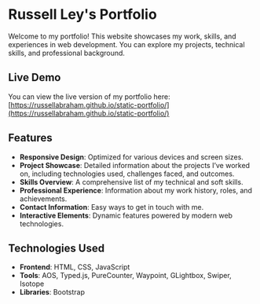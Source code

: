 # **Russell Ley's Portfolio**

Welcome to my portfolio! This website showcases my work, skills, and experiences in web development. You can explore my projects, technical skills, and professional background.

## **Live Demo**

You can view the live version of my portfolio here: [https://russellabraham.github.io/static-portfolio/](https://russellabraham.github.io/static-portfolio/)

## **Features**

- **Responsive Design**: Optimized for various devices and screen sizes.
- **Project Showcase**: Detailed information about the projects I’ve worked on, including technologies used, challenges faced, and outcomes.
- **Skills Overview**: A comprehensive list of my technical and soft skills.
- **Professional Experience**: Information about my work history, roles, and achievements.
- **Contact Information**: Easy ways to get in touch with me.
- **Interactive Elements**: Dynamic features powered by modern web technologies.

## **Technologies Used**

- **Frontend**: HTML, CSS, JavaScript
- **Tools**: AOS, Typed.js, PureCounter, Waypoint, GLightbox, Swiper, Isotope
- **Libraries**: Bootstrap
